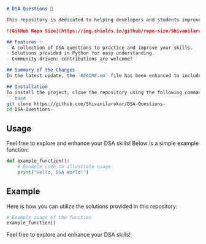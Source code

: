 ```markdown
# DSA Questions 🚀

This repository is dedicated to helping developers and students improve their skills in Data Structures and Algorithms (DSA) through a collection of curated questions and solutions.

![GitHub Repo Size](https://img.shields.io/github/repo-size/Shivanilarokar/DSA-Questions-) ![Contributors](https://img.shields.io/github/contributors/Shivanilarokar/DSA-Questions-) ![Issues](https://img.shields.io/github/issues/Shivanilarokar/DSA-Questions-)

## Features ✨
- A collection of DSA questions to practice and improve your skills.
- Solutions provided in Python for easy understanding.
- Community-driven: contributions are welcome!

## Summary of the Changes
In the latest update, the `README.md` file has been enhanced to include a new **Features** section highlighting the main offerings of the repository, along with improvements to readability in the introduction.

## Installation
To install the project, clone the repository using the following command:
```bash
git clone https://github.com/Shivanilarokar/DSA-Questions-
cd DSA-Questions-
```

## Usage
Feel free to explore and enhance your DSA skills! Below is a simple example function:

```python
def example_function():
    # Example code to illustrate usage
    print("Hello, DSA World!")
```

## Example
Here is how you can utilize the solutions provided in this repository:

```python
# Example usage of the function
example_function()
```

Feel free to explore and enhance your DSA skills!
```